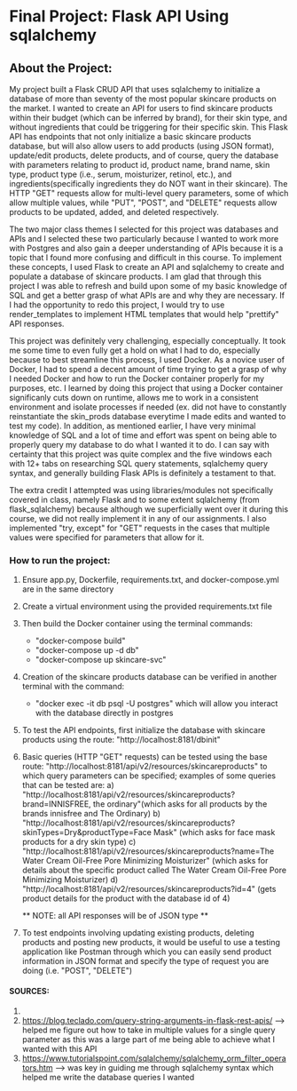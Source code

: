 # Final Project: Flask API Using sqlalchemy

## About the Project:
My project built a Flask CRUD API that uses sqlalchemy to initialize a database of more than seventy of the most popular skincare products on the market. I wanted to create an API for users to find skincare products within their budget (which can be inferred by brand), for their skin type, and without ingredients that could be triggering for their specific skin. This Flask API has endpoints that not only initialize a basic skincare products database, but will also allow users to add products (using JSON format), update/edit products, delete products, and of course, query the database with parameters relating to product id, product name, brand name, skin type, product type (i.e., serum, moisturizer, retinol, etc.), and ingredients(specifically ingredients they do NOT want in their skincare). The HTTP "GET" requests allow for multi-level query parameters, some of which allow multiple values, while "PUT", "POST", and "DELETE" requests allow products to be updated, added, and deleted respectively. 
    
The two major class themes I selected for this project was databases and APIs and I selected these two particularly because I wanted to work more with Postgres and also gain a deeper understanding of APIs because it is a topic that I found more confusing and difficult in this course. To implement these concepts, I used Flask to create an API and sqlalchemy to create and populate a database of skincare products. I am glad that through this project I was able to refresh and build upon some of my basic knowledge of SQL and get a better grasp of what APIs are and why they are necessary. If I had the opportunity to redo this project, I would try to use render_templates to implement HTML templates that would help "prettify" API responses.

This project was definitely very challenging, especially conceptually. It took me some time to even fully get a hold on what I had to do, especially because to best streamline this process, I used Docker. As a novice user of Docker, I had to spend a decent amount of time trying to get a grasp of why I needed Docker and how to run the Docker container properly for my purposes, etc. I learned by doing this project that using a Docker container significanly cuts down on runtime, allows me to work in a consistent environment and isolate processes if needed (ex. did not have to constantly reinstantiate the skin_prods database everytime I made edits and wanted to test my code). In addition, as mentioned earlier, I have very minimal knowledge of SQL and a lot of time and effort was spent on being able to properly query my database to do what I wanted it to do. I can say with certainty that this project was quite complex and the five windows each with 12+ tabs on researching SQL query statements, sqlalchemy query syntax, and generally building Flask APIs is definitely a testament to that. 

The extra credit I attempted was using libraries/modules not specifically covered in class, namely Flask and to some extent sqlalchemy (from flask_sqlalchemy) because although we superficially went over it during this course, we did not really implement it in any of our assignments. I also implemented "try, except" for "GET" requests in the cases that multiple values were specified for parameters that allow for it. 

### How to run the project:
1) Ensure app.py, Dockerfile, requirements.txt, and docker-compose.yml are in the same directory
2) Create a virtual environment using the provided requirements.txt file
3) Then build the Docker container using the terminal commands:
    - "docker-compose build"
    - "docker-compose up -d db"
    - "docker-compose up skincare-svc"
4) Creation of the skincare products database can be verified in another terminal with the command:
    - "docker exec -it db psql -U postgres"
    which will allow you interact with the database directly in postgres
5) To test the API endpoints, first initialize the database with skincare products using the route:
    "http://localhost:8181/dbinit"
6) Basic queries (HTTP "GET" requests) can be tested using the base route:
    "http://localhost:8181/api/v2/resources/skincareproducts"
    to which query parameters can be specified; examples of some queries that can be tested are:
    a) "http://localhost:8181/api/v2/resources/skincareproducts?brand=INNISFREE, the ordinary"(which asks for all products by the brands innisfree and The Ordinary)
    b) "http://localhost:8181/api/v2/resources/skincareproducts?skinTypes=Dry&productType=Face Mask" (which asks for face mask products for a dry skin type)
    c) "http://localhost:8181/api/v2/resources/skincareproducts?name=The Water Cream Oil-Free Pore Minimizing Moisturizer" (which asks for details about the specific product called The Water Cream Oil-Free Pore Minimizing Moisturizer)
    d) "http://localhost:8181/api/v2/resources/skincareproducts?id=4" (gets product details for the product with the database id of 4)

    ** NOTE: all API responses will be of JSON type **

7) To test endpoints involving updating existing products, deleting products and posting new products, it would be useful to use a testing application like Postman through which you can easily send product information in JSON format and specify the type of request you are doing (i.e. "POST", "DELETE")


#### SOURCES:
1) 
2) https://blog.teclado.com/query-string-arguments-in-flask-rest-apis/ --> helped me figure out how to take in multiple values for a single query parameter as this was a large part of me being able to achieve what I wanted with this API
3) https://www.tutorialspoint.com/sqlalchemy/sqlalchemy_orm_filter_operators.htm --> was key in guiding me through sqlalchemy syntax which helped me write the database queries I wanted
